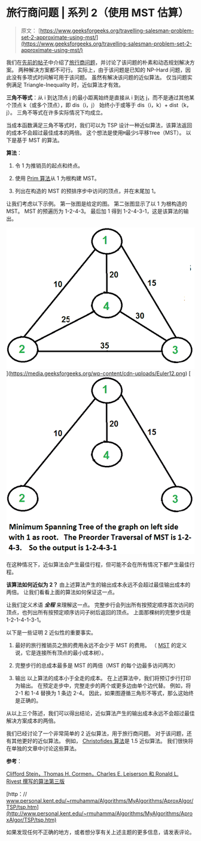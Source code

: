 # 旅行商问题 | 系列 2（使用 MST 估算）

> 原文： [https://www.geeksforgeeks.org/travelling-salesman-problem-set-2-approximate-using-mst/](https://www.geeksforgeeks.org/travelling-salesman-problem-set-2-approximate-using-mst/)

我们在[先前的帖子](https://www.geeksforgeeks.org/travelling-salesman-problem-set-1/)中介绍了[旅行商问题](https://www.geeksforgeeks.org/travelling-salesman-problem-set-1/)，并讨论了该问题的朴素和动态规划解决方案。 两种解决方案都不可行。 实际上，由于该问题是已知的 NP-Hard 问题，因此没有多项式时间解可用于该问题。 虽然有解决该问题的近似算法。 仅当问题实例满足 Triangle-Inequality 时，近似算法才有效。

**三角不等式**：从 i 到达顶点 j 的最小距离始终是直接从 i 到达 j，而不是通过其他某个顶点 k（或多个顶点），即 dis（i，j） 始终小于或等于 dis（i，k）+ dist（k，j）。 三角不等式在许多实际情况下均成立。

当成本函数满足三角不等式时，我们可以为 TSP 设计一种近似算法，该算法返回的成本不会超过最佳成本的两倍。 这个想法是使用`M`最少`S`平移`T`ree（MST）。 以下是基于 MST 的算法。

**算法**：

1.  令 1 为推销员的起点和终点。

2.  使用 [Prim 算法](https://www.geeksforgeeks.org/greedy-algorithms-set-5-prims-minimum-spanning-tree-mst-2/)从 1 为根构建 MST。

3.  列出在构造的 MST 的预排序步中访问的顶点，并在末尾加 1。

让我们考虑以下示例。 第一张图是给定的图。 第二张图显示了以 1 为根构造的 MST。 MST 的预遍历为 1-2-4-3。 最后加 1 得到 1-2-4-3-1，这是该算法的输出。

![Euler1](img/f13c11b6b6abf6bde87d85db87cd09b6.png) ](https://media.geeksforgeeks.org/wp-content/cdn-uploads/Euler12.png) [![MST_TSP](img/eebcbbdd09fc75538bbbb1fe6cf7a513.png) 

在这种情况下，近似算法会产生最佳行程，但可能不会在所有情况下都产生最佳行程。

**该算法如何近似为 2？** 由上述算法产生的输出成本永远不会超过最佳输出成本的两倍。 让我们看看上面的算法如何保证这一点。

让我们定义术语 ***全程*** 来理解这一点。 完整步行会列出所有按预定顺序首次访问的顶点，也列出所有按预定顺序访问子树后返回的顶点。 上面那棵树的完整步伐是 1-2-1-4-1-3-1。

以下是一些证明 2 近似性的重要事实。

1.  最好的旅行推销员之旅的费用永远不会少于 MST 的费用。 （ [MST](http://en.wikipedia.org/wiki/Minimum_spanning_tree) 的定义说，它是连接所有顶点的最小成本树）。

2.  完整步行的总成本最多是 MST 的两倍（MST 的每个边最多访问两次）

3.  输出 以上算法的成本小于全走的成本。 在上述算法中，我们将预订步行打印为输出。 在预定走步中，完整走步的两个或更多边由单个边代替。 例如，将 2-1 和 1-4 替换为 1 条边 2-4。 因此，如果图遵循三角形不等式，那么这始终是正确的。

从以上三个陈述，我们可以得出结论，近似算法产生的输出成本永远不会超过最佳解决方案成本的两倍。

我们已经讨论了一个非常简单的 2 近似算法，用于旅行商问题。 对于该问题，还有其他更好的近似算法。 例如， [Christofides 算法](http://en.wikipedia.org/wiki/Christofides_algorithm)是 1.5 近似算法。 我们很快将在单独的文章中讨论这些算法。

**参考**：

[Clifford Stein，Thomas H. Cormen，Charles E. Leiserson 和 Ronald L. Rivest 撰写的算法第三版](http://www.flipkart.com/introduction-algorithms-3/p/itmczynzhyhxv2gs?pid=9788120340077&affid=sandeepgfg)

[http：// www.personal.kent.edu/~rmuhamma/Algorithms/MyAlgorithms/AproxAlgor/TSP/tsp.htm](http://www.personal.kent.edu/~rmuhamma/Algorithms/MyAlgorithms/AproxAlgor/TSP/tsp.htm) 

如果发现任何不正确的地方，或者想分享有关上述主题的更多信息，请发表评论。

